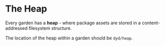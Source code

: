 # The Heap

Every garden has a **heap** - where package assets are stored in a content-addressed filesystem structure.

The location of the heap within a garden should be `dyd/heap`.
